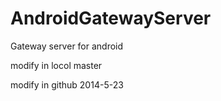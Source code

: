 AndroidGatewayServer
====================

Gateway server for android

modify in locol master


modify in github 2014-5-23
